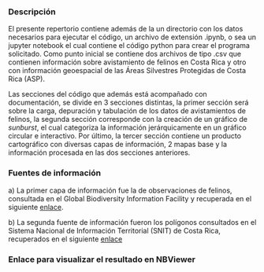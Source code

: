 ### Descripción

El presente repertorio contiene además de la un directorio con los datos necesarios para ejecutar el código, un archivo de extensión .ipynb, o sea un jupyter notebook el cual contiene el código python para crear el programa solicitado. Como punto inicial se contiene dos archivos de tipo .csv que contienen información sobre avistamiento de felinos en Costa Rica y otro con información geoespacial de las Áreas Silvestres Protegidas de Costa Rica (ASP).

Las secciones del código que además está acompañado con documentación, se divide en 3 secciones distintas, la primer sección será sobre la carga, depuración y tabulación de los datos de avistamientos de felinos, la segunda sección corresponde con la creación de un gráfico de *sunburst*, el cual categoriza la información jerárquicamente en un gráfico circular e interactivo. Por último, la tercer sección contiene un producto cartográfico con diversas capas de información, 2 mapas base y la información procesada en las dos secciones anteriores.

### Fuentes de información

a) La primer capa de información fue la de observaciones de felinos, consultada en el Global Biodiversity Information Facility y recuperada en el siguiente [enlace](https://www.gbif.org/occurrence/download/0141580-220831081235567).

b) La segunda fuente de información fueron los polígonos consultados en el Sistema Nacional de Información Territorial (SNIT) de Costa Rica, recuperados en el siguiente [enlace](https://www.snitcr.go.cr/ico_servicios_ogc_info?k=bm9kbzo6NDA=&nombre=SINAC)

### Enlace para visualizar el resultado en NBViewer


